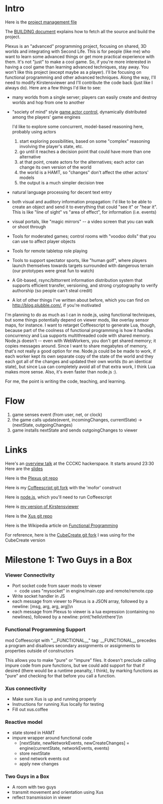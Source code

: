 Intro
====
Here is the [project management file](TODO.md)

The [BUILDING document](doc/BUILDING.md) explains how to fetch all the source and build the project.

Plexus is an "advanced" programming project, focusing on shared, 3D worlds and integrating with Second Life. This is for people (like me) who want to learn some advanced things or get more practical experience with them. It's not "just" to make a cool game. So, if you're more interested in having a cool game than learning advanced techniques, stay away. You won't like this project (except maybe as a player). I'll be focusing on functional programming and other advanced techniques. Along the way, I'll need to modify Kirstensviewer and I'll contribute the code back (just like I always do). Here are a few things I'd like to see:

* many worlds from a single server; players can easily create and destroy worlds and hop from one to another
* "society of mind" style [game actor control](thinkingAhead.md), dynamically distributed among the players' game engines

    I'd like to explore some concurrent, model-based reasoning here, probably using actors
    1. start exploring possibilities, based on some "complex" reasoning involving the player's state, etc.
    1. go until it reaches a decision point that could have more than one alternative
    1. at that point, create actors for the alternatives; each actor can change its own version of the world
    1. the world is a HAMT, so "changes" don't affect the other actors' models
    1. the output is a much simpler decision tree
* natural language processing for decent text entry
* both visual and auditory information propagation: I'd like to be able to create an object and send it to everything that could "see it" or "hear it". This is like "line of sight" vs "area of effect", for information (i.e. events)
* visual portals, like "magic mirrors" -- a video screen that you can walk or shoot through
* Tools for moderated games; control rooms with "voodoo dolls" that you can use to affect player objects
* Tools for remote tabletop role playing
* Tools to support spectator sports, like "human golf", where players launch themselves towards targets surrounded with dangerous terrain (our prototypes were great fun to watch)
* A Git-based, rsync/bittorrent information distribution system that supports efficient transfer, versioning, and strong cryptography to verify authorship (so people can't steal credit)
* A lot of other things I've written about before, which you can find on http://blog.plubble.com/, if you're motivated 

I'm planning to do as much as I can in node.js, using functional techniques, but some things potentially depend on viewer mods, like overlay sensor maps, for instance. I want to retarget Coffeescript to generate Lua, though, because part of the coolness of functional programming is how it handles concurrency and Lua supports multithreaded code with shared memory.  Node.js doesn't -- even with WebWorkers, you don't get shared memory; it copies messages around.  Since I want to share megabytes of memory, that's not really a good option for me.  Node.js could be be made to work, if each worker kept its own separate copy of the state of the world and they each got all of the changes and updated their own worlds (to an identical state), but since Lua can completely avoid all of that extra work, I think Lua makes more sense.  Also, it's even faster than node.js :).

For me, the point is writing the code, teaching, and learning.

Flow
====
1. game senses event (from user, net, or clock)
1. the game calls update(event, incomingChanges, currentState) -> (nextState, outgoingChanges)
1. game installs nextState and sends outgoingChanges to viewer


Links
====
Here's an [overview talk](http://www.ustream.tv/recorded/13071305) at the CCCKC hackerspace. It starts around 23:30
Here are the [slides](https://docs.google.com/present/edit?id=0AX2MRkbkRMqbZGMyemJyM2RfNjdmZnBqcGJmbQ&hl=en&authkey=CPDl5csI)

Here is the [Plexus git repo](https://github.com/zot/Plexus)

Here is my [Coffeescript git fork](https://github.com/zot/coffee-script/tree/mocoffee) with the 'mofor' construct

Here is [node.js](http://nodejs.org/), which you'll need to run Coffeescript

Here is [my version of Kirstensviewer](https://github.com/zot/Kirstens-clone/tree/zot)

Here is the [Xus git repo](https://github.com/zot/Xus/tree/xus2)

Here is the Wikipedia article on [Functional Programming](http://en.wikipedia.org/wiki/Functional_programming)

For reference, here is the [CubeCreate git fork](https://github.com/zot/CubeCreate/tree/plexus) I was using for the CubeCreate version

Milestone 1: Two Guys in a Box
====
### Viewer Connectivity
* Port socket code from sauer mods to viewer
    * code uses "mysocket" in engine/main.cpp and remote/remote.cpp
* Write socket handler in JS
* each message from viewer to Plexus is a JSON array, followed by a newline: [msg, arg, arg, arg]\n
* each message from Plexus to viewer is a lua expression (containing no newlines), followed by a newline: print('hello\nthere')\n

### Functional Programming Support
mod Coffeescript with "\_\_FUNCTIONAL\_\_" tag: \_\_FUNCTIONAL\_\_ precedes a program and disallows secondary assignments or assignments to properties outside of constructors

This allows you to make "pure" or "impure" files.  It doesn't preclude calling impure code from pure functions, but we could add support for that if desired (there would be a runtime peanalty, I think), by marking functions as "pure" and checking for that before you call a function.

### Xus connectivity
* Make sure Xus is up and running properly
* Instructions for running Xus locally for testing
* Fill out xus.coffee

### Reactive model
* state stored in HAMT
* impure wrapper around functional code
    * [nextState, newNetworkEvents, newCreateChanges] = engine(currentState, networkEvents, events)
    * store nextState
    * send network events out
    * apply new changes

### Two Guys in a Box
* A room with two guys
* transmit movement and orientation using Xus
* reflect transmission in viewer

